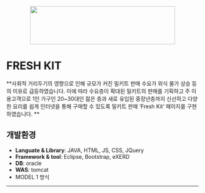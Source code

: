 <p align="center">
<img src="https://user-images.githubusercontent.com/106422700/205013740-c77b2958-18ff-416b-8cd1-ad8d94f0b045.png" width="380px" height="100px"/>

</p>


# FRESH KIT

**사회적 거리두기의 영향으로 인해 규모가 커진 밀키트 판매 수요가 외식 물가 상승 등의 이유로 급등하였습니다. 
이에 따라 수요층이 확대된 밀키트의 판매를 기획하고 주 이용고객으로 1인 가구인 20~30대인 젊은 층과 새로 유입된 중장년층까지 신선하고 다양한 요리를 쉽게 인터넷을 통해 구매할 수 있도록 밀키트 판매  ‘Fresh Kit’  페이지를 구현하였습니다.  **



## 개발환경

- **Languate & Library**: JAVA, HTML, JS, CSS, JQuery
- **Framework & tool**: Eclipse, Bootstrap, eXERD
- **DB**: oracle
- **WAS**: tomcat
- MODEL 1 방식
---



